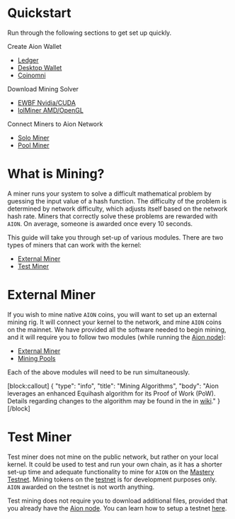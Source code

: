 # Quickstart

Run through the following sections to get set up quickly.

Create Aion Wallet
- [Ledger](doc:ledger-hardware-wallet-guide)
- [Desktop Wallet](doc:aion-desktop-wallet)
- [Coinomni](https://www.coinomi.com/)

Download Mining Solver
- [EWBF Nvidia/CUDA](doc:external-resources#section-miners)
- [lolMiner AMD/OpenGL](doc:external-resources#section-miners)

Connect Miners to Aion Network
- [Solo Miner](doc:solo-mining-pool)
- [Pool Miner](doc:external-resources#section-public-pools)

# What is Mining?

A miner runs your system to solve a difficult mathematical problem by guessing the input value of a hash function. The difficulty of the problem is determined by network difficulty, which adjusts itself based on the network hash rate. Miners that correctly solve these problems are rewarded with `AION`. On average, someone is awarded once every 10 seconds.

This guide will take you through set-up of various modules. There are two types of miners that can work with the kernel:

- [External Miner](doc:aion-mining-overview#section-external-miner) 
- [Test Miner](doc:aion-mining-overview#section-test-miner)

# External Miner

If you wish to mine native `AION` coins, you will want to set up an external mining rig. It will connect your kernel to the network, and mine `AION` coins on the mainnet. We have provided all the software needed to begin mining, and it will require you to follow two modules (while running the [Aion node](doc:node-set-up)):

- [External Miner](doc:external-miner)
- [Mining Pools](doc:mining-pools)

Each of the above modules will need to be run simultaneously.

[block:callout]
{
  "type": "info",
  "title": "Mining Algorithms",
  "body": "Aion leverages an enhanced Equihash algorithm for its Proof of Work (PoW). Details regarding changes to the algorithm may be found in the in [wiki](https://github.com/aionnetwork/aion_miner/wiki/Aion-equihash_210_9--specification-and-migration-guide.)."
}
[/block]

# Test Miner

Test miner does not mine on the public network, but rather on your local kernel. It could be used to test and run your own chain, as it has a shorter set-up time and adequate functionality to mine for `AION` on the [Mastery Testnet](https://mastery.aion.network/#/dashboard). Mining tokens on the [testnet](https://mastery.aion.network/#/dashboard) is for development purposes only. `AION` awarded on the testnet is not worth anything.

Test mining does not require you to download additional files, provided that you already have the [Aion node](doc:node-set-up). You can learn how to setup a testnet [here](doc:mastery-testnet).